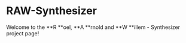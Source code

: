 RAW-Synthesizer
=======

Welcome to the **R **oel, **A **rnold and **W **illem - Synthesizer project page!